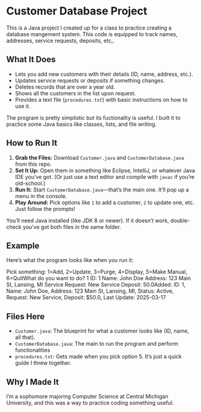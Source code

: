 # Customer Database Project

This is a Java project I created up for a class to practice creating a database mangement system. This code is equipped to track names, addresses, service requests, deposits, etc,. 

## What It Does
- Lets you add new customers with their details (ID, name, address, etc.).
- Updates service requests or deposits if something changes.
- Deletes records that are over a year old.
- Shows all the customers in the list upon request.
- Provides a text file (`procedures.txt`) with basic instructions on how to use it.

The program is pretty simplistic but its fuctionality is useful. I built it to practice some Java basics like classes, lists, and file writing.

## How to Run It
1. **Grab the Files:** Download `Customer.java` and `CustomerDatabase.java` from this repo.
2. **Set It Up:** Open them in something like Eclipse, IntelliJ, or whatever Java IDE you’ve got. (Or just use a text editor and compile with `javac` if you’re old-school.)
3. **Run It:** Start `CustomerDatabase.java`—that’s the main one. It’ll pop up a menu in the console.
4. **Play Around:** Pick options like `1` to add a customer, `2` to update one, etc. Just follow the prompts!

You’ll need Java installed (like JDK 8 or newer). If it doesn’t work, double-check you’ve got both files in the same folder.

## Example
Here’s what the program looks like when you run it:

Pick something: 1=Add, 2=Update, 3=Purge, 4=Display, 5=Make Manual, 6=QuitWhat do you want to do? 1
ID: 1
Name: John Doe
Address: 123 Main St, Lansing, MI
Service Request: New Service
Deposit: 50.0Added: 
ID: 1, Name: John Doe, Address: 123 Main St, Lansing, MI, Status: Active, Request: New Service, Deposit: $50.0, Last Update: 2025-03-17


## Files Here
- `Customer.java`: The blueprint for what a customer looks like (ID, name, all that).
- `CustomerDatabase.java`: The main to run the program and perform functionalities
- `procedures.txt`: Gets made when you pick option 5. It’s just a quick guide I threw together.

## Why I Made It
I’m a sophomore majoring Computer Science at Central Michigan University, and this was a way to practice coding something useful.
